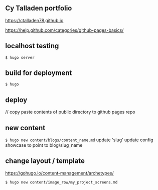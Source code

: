 ## Cy Talladen portfolio

https://ctalladen78.github.io

https://help.github.com/categories/github-pages-basics/

## localhost testing
`$ hugo server`

## build for deployment

`$ hugo`

## deploy 
// copy paste contents of public directory to github pages repo

## new content

`$ hugo new content/blogs/content_name.md`
update 'slug'
update config showcase to point to blog/slug_name

## change layout / template

https://gohugo.io/content-management/archetypes/

`$ hugo new content/image_row/my_project_screens.md`
